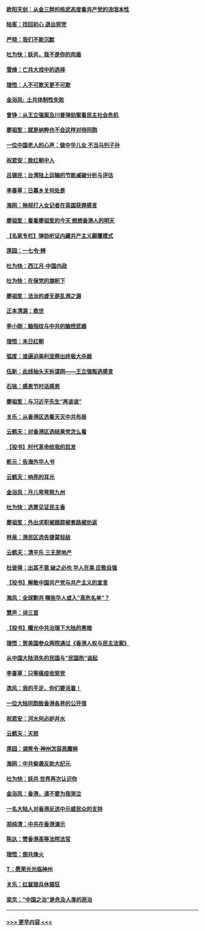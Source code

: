 #### [欧阳天剑：从金三胖的核武态度看共产党的流氓本性](../pages/nsc993/n11702238.md?t=12052311) 
#### [陆客：找回初心 退出邪党](../pages/nsc993/n11702213.md?t=12052311) 
#### [严晓：我们不能沉默](../pages/nsc993/n11702110.md?t=12052311) 
#### [吐为快：妖共，我不是你的肉盾](../pages/nsc993/n11701366.md?t=12052311) 
#### [雪绮：亡共大戏中的选择](../pages/nsc993/n11699922.md?t=12052311) 
#### [理悟：人不可欺天更不可欺](../pages/nsc993/n11699657.md?t=12052311) 
#### [金浴凤:  土共体制性失败](../pages/nsc993/n11699361.md?t=12052311) 
#### [曾铮：从王立强案及川普弹劾案看民主社会危机](../pages/nsc993/n11699318.md?t=12052311) 
#### [廖祖笙：就是纳粹也不会这样对待同胞](../pages/nsc993/n11697658.md?t=12052311) 
#### [一位中国老人的心声：做中华儿女 不当马列子孙](../pages/nsc993/n11697525.md?t=12052311) 
#### [祝君安：致红朝中人](../pages/nsc993/n11697518.md?t=12052311) 
#### [吕锡民：台湾陆上运输的节能减碳分析与评估](../pages/nsc993/n11694983.md?t=12052311) 
#### [李春草：日暮乡关何处是](../pages/nsc993/n11694805.md?t=12052311) 
#### [海网：殃视打人女记者在英国获罪感言](../pages/nsc993/n11693832.md?t=12052311) 
#### [廖祖笙：看看廖祖笙的今天 想想香港人的明天](../pages/nsc993/n11693707.md?t=12052311) 
#### [【名家专栏】弹劾听证内藏共产主义颠覆模式](../pages/nsc993/n11693563.md?t=12052311) 
#### [莲园：一七令‧辨](../pages/nsc993/n11692558.md?t=12052311) 
#### [吐为快：西江月·中国内政](../pages/nsc993/n11692071.md?t=12052311) 
#### [吐为快：在保党的旗帜下](../pages/nsc993/n11691188.md?t=12052311) 
#### [廖祖笙：法治的虚无是乱港之源](../pages/nsc993/n11690605.md?t=12052311) 
#### [正本清源：救世](../pages/nsc993/n11689134.md?t=12052311) 
#### [李小刚：脑指纹与中共的脑控武器](../pages/nsc993/n11688900.md?t=12052311) 
#### [理悟：末日红朝](../pages/nsc993/n11688829.md?t=12052311) 
#### [弧度：谁逼迫美利坚祭出终极大杀器](../pages/nsc993/n11688735.md?t=12052311) 
#### [伍新：此线抽头天拆谍网——王立强叛逃感言](../pages/nsc993/n11687981.md?t=12052311) 
#### [石铭：感恩节时话感恩](../pages/nsc993/n11687568.md?t=12052311) 
#### [廖祖笙：与习近平先生“再谈谈”](../pages/nsc993/n11687005.md?t=12052311) 
#### [关乐：从香港区选看天灭中共布局](../pages/nsc993/n11686647.md?t=12052311) 
#### [云鹤天：对香港区选结果党怎么看](../pages/nsc993/n11686216.md?t=12052311) 
#### [【投书】时代革命给我的启发](../pages/nsc993/n11684287.md?t=12052311) 
#### [乾元：告海外华人书](../pages/nsc993/n11684044.md?t=12052311) 
#### [云鹤天：响亮的耳光](../pages/nsc993/n11684254.md?t=12052311) 
#### [金浴凤：月儿弯弯照九州](../pages/nsc993/n11684231.md?t=12052311) 
#### [吐为快：选票见证民主香](../pages/nsc993/n11684206.md?t=12052311) 
#### [廖祖笙：外出求职被跟踪被套路被劝返](../pages/nsc993/n11683874.md?t=12052311) 
#### [林泉：港民区选告捷莫轻敌](../pages/nsc993/n11683930.md?t=12052311) 
#### [云鹤天：清平乐 三无房地产](../pages/nsc993/n11681521.md?t=12052311) 
#### [杜彼得：出其不意 破之必也 华人在美 庄敬自强](../pages/nsc993/n11679554.md?t=12052311) 
#### [【投书】解散中国共产党与共产主义的宣言](../pages/nsc993/n11679177.md?t=12052311) 
#### [海风：全球剿共 哪些华人或入“高危名单”？](../pages/nsc993/n11678617.md?t=12052311) 
#### [慧声：诗三首](../pages/nsc993/n11678848.md?t=12052311) 
#### [【投书】曝光中共治理下大陆的黑暗](../pages/nsc993/n11678674.md?t=12052311) 
#### [理悟：贺美国参众两院通过《香港人权与民主法案》](../pages/nsc993/n11678104.md?t=12052311) 
#### [从中国大陆消失的民国与“民国热”谈起](../pages/nsc993/n11678075.md?t=12052311) 
#### [李春草：只等瘟疫收邪党](../pages/nsc993/n11677308.md?t=12052311) 
#### [逸风：我的手足，你们要活着！](../pages/nsc993/n11676352.md?t=12052311) 
#### [一位大陆同胞致香港各界的公开信](../pages/nsc993/n11675761.md?t=12052311) 
#### [祝君安：河水何必妒井水](../pages/nsc993/n11675746.md?t=12052311) 
#### [云鹤天：天怒](../pages/nsc993/n11675718.md?t=12052311) 
#### [莲园：调笑令‧神州怎容恶魔祸](../pages/nsc993/n11675648.md?t=12052311) 
#### [海网：中共偷袭反助大纪元](../pages/nsc993/n11673515.md?t=12052311) 
#### [吐为快：妖共 世界再次认识你](../pages/nsc993/n11673506.md?t=12052311) 
#### [金浴凤：香港，请不要为我哭泣](../pages/nsc993/n11673248.md?t=12052311) 
#### [一名大陆人对香港反送中示威民众的支持](../pages/nsc993/n11672615.md?t=12052311) 
#### [郑纯清：中共在香港演示](../pages/nsc993/n11670539.md?t=12052311) 
#### [陈达：赞香港高等法院法官](../pages/nsc993/n11669542.md?t=12052311) 
#### [理悟：倒共烽火](../pages/nsc993/n11668844.md?t=12052311) 
#### [T：愿荣光光临神州](../pages/nsc993/n11668421.md?t=12052311) 
#### [关乐：红鼠狼兵休猖狂](../pages/nsc993/n11668378.md?t=12052311) 
#### [梁京：“中国之治”是危及人类的恶治](../pages/nsc993/n11668328.md?t=12052311) 

----
#### [ >>> 更早内容 <<< ](../indexes/nsc993-earlier.md)
